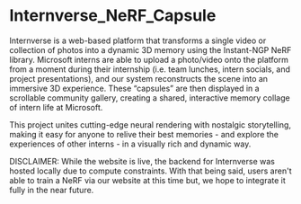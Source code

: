 # Internverse_NeRF_Capsule

Internverse is a web-based platform that transforms a single video or collection of photos into a dynamic 3D memory using the Instant-NGP NeRF library. Microsoft interns are able to upload a photo/video onto the platform from a moment during their internship (i.e. team lunches, intern socials, and project presentations), and our system reconstructs the scene into an immersive 3D experience. These “capsules” are then displayed in a scrollable community gallery, creating a shared, interactive memory collage of intern life at Microsoft.

This project unites cutting-edge neural rendering with nostalgic storytelling, making it easy for anyone to relive their best memories - and explore the experiences of other interns - in a visually rich and dynamic way.

DISCLAIMER: While the website is live, the backend for Internverse was hosted locally due to compute constraints. With that being said, users aren't able to train a NeRF via our website at this time but, we hope to integrate it fully in the near future. 

